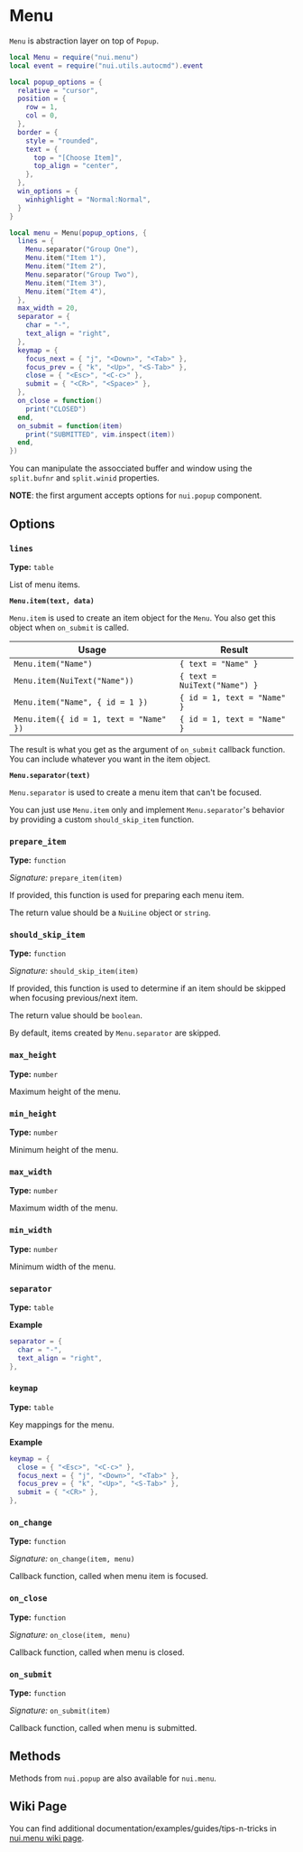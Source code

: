 # Menu

`Menu` is abstraction layer on top of `Popup`.

```lua
local Menu = require("nui.menu")
local event = require("nui.utils.autocmd").event

local popup_options = {
  relative = "cursor",
  position = {
    row = 1,
    col = 0,
  },
  border = {
    style = "rounded",
    text = {
      top = "[Choose Item]",
      top_align = "center",
    },
  },
  win_options = {
    winhighlight = "Normal:Normal",
  }
}

local menu = Menu(popup_options, {
  lines = {
    Menu.separator("Group One"),
    Menu.item("Item 1"),
    Menu.item("Item 2"),
    Menu.separator("Group Two"),
    Menu.item("Item 3"),
    Menu.item("Item 4"),
  },
  max_width = 20,
  separator = {
    char = "-",
    text_align = "right",
  },
  keymap = {
    focus_next = { "j", "<Down>", "<Tab>" },
    focus_prev = { "k", "<Up>", "<S-Tab>" },
    close = { "<Esc>", "<C-c>" },
    submit = { "<CR>", "<Space>" },
  },
  on_close = function()
    print("CLOSED")
  end,
  on_submit = function(item)
    print("SUBMITTED", vim.inspect(item))
  end,
})
```

You can manipulate the assocciated buffer and window using the
`split.bufnr` and `split.winid` properties.

**NOTE**: the first argument accepts options for `nui.popup` component.

## Options

### `lines`

**Type:** `table`

List of menu items.

**`Menu.item(text, data)`**

`Menu.item` is used to create an item object for the `Menu`. You also get this
object when `on_submit` is called.

| Usage                                  | Result                       |
| -------------------------------------- | ---------------------------- |
| `Menu.item("Name")`                    | `{ text = "Name" }`          |
| `Menu.item(NuiText("Name"))`           | `{ text = NuiText("Name") }` |
| `Menu.item("Name", { id = 1 })`        | `{ id = 1, text = "Name" }`  |
| `Menu.item({ id = 1, text = "Name" })` | `{ id = 1, text = "Name" }`  |

The result is what you get as the argument of `on_submit` callback function.
You can include whatever you want in the item object.

**`Menu.separator(text)`**

`Menu.separator` is used to create a menu item that can't be focused.

You can just use `Menu.item` only and implement `Menu.separator`'s behavior
by providing a custom `should_skip_item` function.

### `prepare_item`

**Type:** `function`

_Signature:_ `prepare_item(item)`

If provided, this function is used for preparing each menu item.

The return value should be a `NuiLine` object or `string`.

### `should_skip_item`

**Type:** `function`

_Signature:_ `should_skip_item(item)`

If provided, this function is used to determine if an item should be
skipped when focusing previous/next item.

The return value should be `boolean`.

By default, items created by `Menu.separator` are skipped.

### `max_height`

**Type:** `number`

Maximum height of the menu.

### `min_height`

**Type:** `number`

Minimum height of the menu.

### `max_width`

**Type:** `number`

Maximum width of the menu.

### `min_width`

**Type:** `number`

Minimum width of the menu.

### `separator`

**Type:** `table`

**Example**

```lua
separator = {
  char = "-",
  text_align = "right",
},
```

### `keymap`

**Type:** `table`

Key mappings for the menu.

**Example**

```lua
keymap = {
  close = { "<Esc>", "<C-c>" },
  focus_next = { "j", "<Down>", "<Tab>" },
  focus_prev = { "k", "<Up>", "<S-Tab>" },
  submit = { "<CR>" },
},
```

### `on_change`

**Type:** `function`

_Signature:_ `on_change(item, menu)`

Callback function, called when menu item is focused.

### `on_close`

**Type:** `function`

_Signature:_ `on_close(item, menu)`

Callback function, called when menu is closed.

### `on_submit`

**Type:** `function`

_Signature:_ `on_submit(item)`

Callback function, called when menu is submitted.

## Methods

Methods from `nui.popup` are also available for `nui.menu`.

## Wiki Page

You can find additional documentation/examples/guides/tips-n-tricks in [nui.menu wiki page](https://github.com/MunifTanjim/nui.nvim/wiki/nui.menu).
